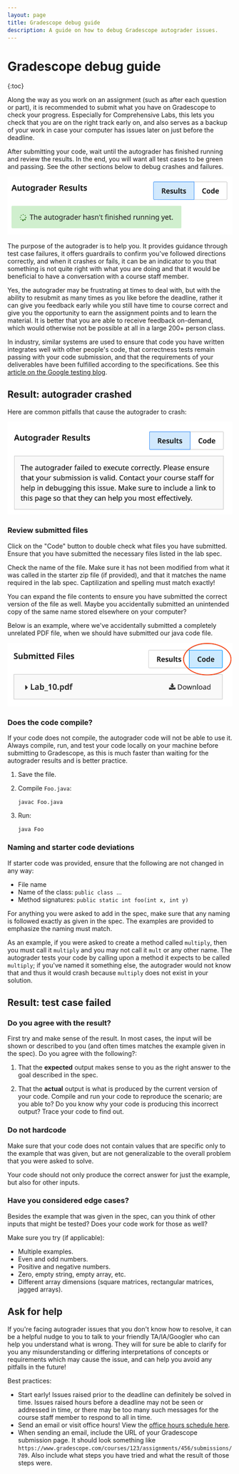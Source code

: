 ```yaml
---
layout: page
title: Gradescope debug guide
description: A guide on how to debug Gradescope autograder issues.
---
```


# Gradescope debug guide

{:toc}

Along the way as you work on an assignment (such as after each question or part), it is recommended to submit what you have on Gradescope to check your progress. Especially for Comprehensive Labs, this lets you check that you are on the right track early on, and also serves as a backup of your work in case your computer has issues later on just before the deadline.

After submitting your code, wait until the autograder has finished running and review the results. In the end, you will want all test cases to be green and passing. See the other sections below to debug crashes and failures.

![](assets/images/gradescope_running.png)

The purpose of the autograder is to help you. It provides guidance through test case failures, it offers guardrails to confirm you've followed directions correctly, and when it crashes or fails, it can be an indicator to you that something is not quite right with what you are doing and that it would be beneficial to have a conversation with a course staff member. 

Yes, the autograder may be frustrating at times to deal with, but with the ability to resubmit as many times as you like before the deadline, rather it can give you feedback early while you still have time to course correct and give you the opportunity to earn the assignment points and to learn the material. It is better that you are able to receive feedback on-demand, which would otherwise not be possible at all in a large 200+ person class.

In industry, similar systems are used to ensure that code you have written integrates well with other people's code, that correctness tests remain passing with your code submission, and that the requirements of your deliverables have been fulfilled according to the specifications. See this [article on the Google testing blog](https://testing.googleblog.com/2008/09/presubmit-and-performance.html).

## Result: autograder crashed

Here are common pitfalls that cause the autograder to crash:

![](assets/images/gradescope_ag_crash.png)

### Review submitted files

Click on the "Code" button to double check what files you have submitted. Ensure that you have submitted the necessary files listed in the lab spec.

Check the name of the file. Make sure it has not been modified from what it was called in the starter zip file (if provided), and that it matches the name required in the lab spec. Captilization and spelling must match exactly!

You can expand the file contents to ensure you have submitted the correct version of the file as well. Maybe you accidentally submitted an unintended copy of the same name stored elsewhere on your computer?

Below is an example, where we've accidentally submitted a completely unrelated PDF file, when we should have submitted our java code file.

![](assets/images/gradescope_wrong_file.png)

### Does the code compile?

If your code does not compile, the autograder code will not be able to use it. Always compile, run, and test your code locally on your machine before submitting to Gradescope, as this is much faster than waiting for the autograder results and is better practice.

1. Save the file.

2. Compile `Foo.java`:

	```
	javac Foo.java
	```

3. Run:

	```
	java Foo
	```

### Naming and starter code deviations

If starter code was provided, ensure that the following are not changed in any way:

- File name
- Name of the class: `public class `...
- Method signatures: `public static int foo(int x, int y)`

For anything you were asked to add in the spec, make sure that any naming is followed exactly as given in the spec. The examples are provided to emphasize the naming must match.

As an example, if you were asked to create a method called `multiply`, then you must call it `multiply` and you may not call it `mult` or any other name. The autograder tests your code by calling upon a method it expects to be called `multiply`; if you've named it something else, the autograder would not know that and thus it would crash because `multiply` does not exist in your solution.

## Result: test case failed

### Do you agree with the result?

First try and make sense of the result. In most cases, the input will be shown or described to you (and often times matches the example given in the spec). Do you agree with the following?:

1. That the **expected** output makes sense to you as the right answer to the goal described in the spec.

2. That the **actual** output is what is produced by the current version of your code. Compile and run your code to reproduce the scenario; are you able to? Do you know why your code is producing this incorrect output? Trace your code to find out.

### Do not hardcode

Make sure that your code does not contain values that are specific only to the example that was given, but are not generalizable to the overall problem that you were asked to solve.

Your code should not only produce the correct answer for just the example, but also for other inputs.

### Have you considered edge cases?

Besides the example that was given in the spec, can you think of other inputs that might be tested? Does your code work for those as well?

Make sure you try (if applicable):

- Multiple examples.
- Even and odd numbers.
- Positive and negative numbers.
- Zero, empty string, empty array, etc.
- Different array dimensions (square matrices, rectangular matrices, jagged arrays).

## Ask for help

If you're facing autograder issues that you don't know how to resolve, it can be a helpful nudge to you to talk to your friendly TA/IA/Googler who can help you understand what is wrong. They will for sure be able to clarify for you any misunderstanding or differing interpretations of concepts or requirements which may cause the issue, and can help you avoid any pitfalls in the future!

Best practices:

- Start early! Issues raised prior to the deadline can definitely be solved in time. Issues raised hours before a deadline may not be seen or addressed in time, or there may be too many such messages for the course staff member to respond to all in time.
- Send an email or visit office hours! View the [office hours schedule here](../office-hours).
- When sending an email, include the URL of your Gradescope submission page. It should look something like `https://www.gradescope.com/courses/123/assignments/456/submissions/789`. Also include what steps you have tried and what the result of those steps were.
